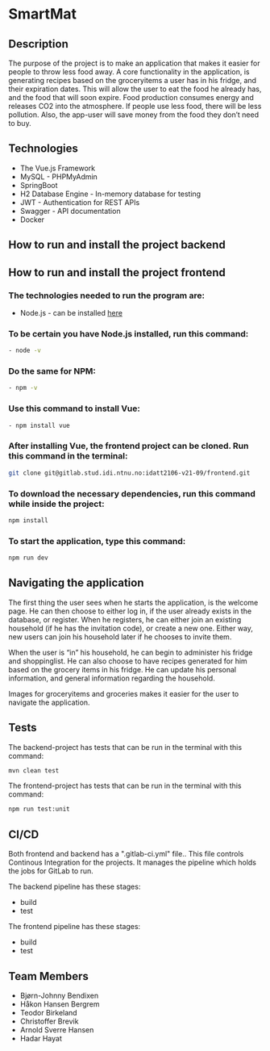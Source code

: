 # SmartMat

## Description

The purpose of the project is to make an application that makes it easier for people to throw less food away. A core functionality in the application, is generating recipes based on the groceryitems a user has in his fridge, and their expiration dates. This will allow the user to eat the food he already has, and the food that will soon expire.
Food production consumes energy and releases CO2 into the atmosphere. If people use less food, there will be less pollution. Also, the app-user will save money from the food they don’t need to buy. 


## Technologies
- The Vue.js Framework 
- MySQL - PHPMyAdmin
- SpringBoot 
- H2 Database Engine - In-memory database for testing
- JWT - Authentication for REST APIs
- Swagger - API documentation
- Docker


## How to run and install the project backend





## How to run and install the project frontend
### The technologies needed to run the program are:

- Node.js - can be installed [here](https://nodejs.org/en/download)

### To be certain you have Node.js installed, run this command:
```sh
- node -v
```


### Do the same for NPM:
```sh
- npm -v
```

### Use this command to install Vue:

```sh
- npm install vue
```

### After installing Vue, the frontend project can be cloned. Run this command in the terminal:

```sh
git clone git@gitlab.stud.idi.ntnu.no:idatt2106-v21-09/frontend.git
```

### To download the necessary dependencies, run this command while inside the project:


```sh
npm install
```

### To start the application, type this command:

```sh
npm run dev
```

## Navigating the application
The first thing the user sees when he starts the application, is the welcome page. He can then choose to either log in, if the user already exists in the database, or register. When he registers, he can either join an existing household (if he has the invitation code), or create a new one. Either way, new users can join his household later if he chooses to invite them.

When the user is “in” his household, he can begin to administer his fridge and shoppinglist. He can also choose to have recipes generated for him based on the grocery items in his fridge. He can update his personal information, and general information regarding the household. 

Images for groceryitems and groceries makes it easier for the user to navigate the application. 


## Tests

The backend-project has tests that can be run in the terminal with this command:

```sh
mvn clean test
```


The frontend-project has tests that can be run in the terminal with this command:
```sh
npm run test:unit
```


## CI/CD

Both frontend and backend has a ".gitlab-ci.yml" file.. This file controls Continous Integration for the projects. It manages the pipeline which holds the jobs for GitLab to run.

The backend pipeline has these stages:
- build
- test


The frontend pipeline has these stages:
- build
- test


## Team Members
- Bjørn-Johnny Bendixen
- Håkon Hansen Bergrem
- Teodor Birkeland
- Christoffer Brevik
- Arnold Sverre Hansen
- Hadar Hayat
